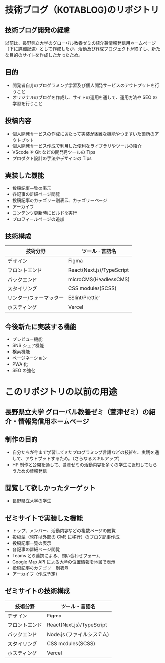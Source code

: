 # 技術ブログ（KOTABLOG)のリポジトリ

## 技術ブログ開発の経緯

以前は、長野県立大学のグローバル教養ゼミの紹介兼情報発信用ホームページ（下に詳細記述）として作成したが、活動及び作成プロジェクトが終了し、新たな目的のサイトを作成したかったため。

## 目的

-   開発者自身のプログラミング学習及び個人開発サービスのアウトプットを行うこと
-   オリジナルのブログを作成し、サイトの運用を通して、運用方法や SEO の学習を行うこと

## 投稿内容

-   個人開発サービスの作成にあたって実装が困難な機能やつまずいた箇所のアウトプット
-   個人開発サービス作成で利用した便利なライブラリやツールの紹介
-   VScode や Git などの開発用ツールの Tips
-   プロダクト設計の手法やデザインの Tips

## 実装した機能

-   投稿記事一覧の表示
-   各記事の詳細ページ閲覧
-   投稿記事のカテゴリー別表示、カテゴリーページ
-   アーカイブ
-   コンテンツ更新時にビルドを実行
-   プロフィールページの追加

## 技術構成

| 技術分野                | ツール・言語名            |
| ----------------------- | ------------------------- |
| デザイン                | Figma                     |
| フロントエンド          | React(Next.js)/TypeScript |
| バックエンド            | microCMS(HeadlessCMS)     |
| スタイリング            | CSS modules(SCSS)         |
| リンター/フォーマッター | ESlint/Prettier           |
| ホスティング            | Vercel                    |

## 今後新たに実装する機能

-   プレビュー機能
-   SNS シェア機能
-   検索機能
-   ページネーション
-   PWA 化
-   SEO の強化

# このリポジトリの以前の用途

## 長野県立大学 グローバル教養ゼミ（萱津ゼミ）の紹介・情報発信用ホームページ

## 制作の目的

-   自分たちが今まで学習してきたプログラミング言語などの技術を、実践を通して、アウトプットするため。（さらなるスキルアップ）
-   HP 制作と公開を通して、萱津ゼミの活動内容を多くの学生に認知してもらうための情報発信

## 閲覧して欲しかったターゲット

-   長野県立大学の学生

## ゼミサイトで実装した機能

-   トップ、メンバー、活動内容などの複数ページの閲覧
-   投稿型（現在は外部の CMS に移行）のブログ記事作成
-   投稿記事一覧の表示
-   各記事の詳細ページ閲覧
-   Teams との連携による、問い合わせフォーム
-   Google Map API による大学の位置情報を地図で表示
-   投稿記事のカテゴリー別表示
-   アーカイブ（作成予定）

## ゼミサイトの技術構成

| 技術分野       | ツール・言語名             |
| -------------- | -------------------------- |
| デザイン       | Figma                      |
| フロントエンド | React(Next.js)/TypeScript  |
| バックエンド   | Node.js (ファイルシステム) |
| スタイリング   | CSS modules(SCSS)          |
| ホスティング   | Vercel                     |
